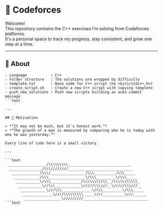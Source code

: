 # 🧠 Codeforces

Welcome!  
This repository contains the C++ exercises I’m solving from Codeforces platforms.  
It's a personal space to track my progress, stay consistent, and grow one step at a time.

---

## 🔧 About

```text
- Language           : C++
- Folder structure   : The solutions are wrapped by difficulty
- template.txt       : Base code for C++ script (no <bits/stdc++.h>)
- create_script.sh   : Create a new C++ script with copying templete
- push_new_solutions : Push new scripts building an auto commit message 
```text

---

## 💬 Motivation

> *“It may not be much, but it's honest work.”*  
> *“The growth of a man is measured by comparing who he is today with who he was yesterday.”*

Every line of code here is a small victory.

---

```text
 __________________/\\\\\\\\\_____________________________        
  _______________/\\\////////______________________________       
   _____________/\\\/________________/\\\__________/\\\_____      
    ____________/\\\_________________\/\\\_________\/\\\_____     
     ___________\/\\\______________/\\\\\\\\\\\__/\\\\\\\\\\\_    
      ___________\//\\\____________\/////\\\///__\/////\\\///__   
       ____________\///\\\______________\/\\\_________\/\\\_____  
        ______________\////\\\\\\\\\_____\///__________\///______ 
         _________________\/////////______________________________
```text
